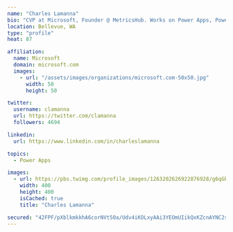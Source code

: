 ```yaml
---
name: "Charles Lamanna"
bio: "CVP at Microsoft, Founder @ MetricsHub. Works on Power Apps, Power Automate, Power Virtual Agent, Common Data Service and Dynamics 365."
location: Bellevue, WA
type: "profile"
heat: 87

affiliation:
  name: Microsoft
  domain: microsoft.com
  images:
    - url: "/assets/images/organizations/microsoft.com-50x50.jpg"
      width: 50
      height: 50

twitter:
  username: clamanna
  url: https://twitter.com/clamanna
  followers: 4694

linkedin:
  url: https://www.linkedin.com/in/charleslamanna

topics:
  - Power Apps

images:
  - url: https://pbs.twimg.com/profile_images/1263202626922876928/g6qGbHZ-_400x400.jpg
    width: 400
    height: 400
    isCached: true
    title: "Charles Lamanna"

secured: "42FPF/pXblkmkkhA6corNVt50a/Udv4iKOLxyAAi3YEOmUIikQxKZcnAYNC2ssuh91R0vTf+5lsn6MozMderb6uZbs3BSnq07TFy1jVZlZPq1o1qUlU2B31ESD2AqR+jyUUYBN14CYXp83+99reHquPbjiQRWTPXy3RZdNFRb3r6TmZTiYHRIoft9l3dP8M3Kgu2Hm8dlYGv9Z3gUR5qKb1f/4knGr8JC9A+pi4uL27T6/BbRDJZU1wNPeE5QwPTI7V3GVer7FJNsCzwRSnEQWfJhrH8zV2LR9RbURsbiD+ugth7B4Vybl438WusELo4Tmh8/JDSILUAXWI3enbTPn80ldY8EovbkHBuBX2WfGhRQ78fSzDczA94xDJr3U+6WAWLsbALTu1XICot5uziihQveMhDrEgcSmEDP9wUdmo=;aeYPbLgdpRZn1Dub/BytOA=="
---
```



